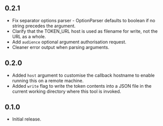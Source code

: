 0.2.1
-----

 * Fix separator options parser - OptionParser defaults to boolean if no string precedes the argument.
 * Clarify that the TOKEN_URL host is used as filename for write, not the URL as a whole.
 * Add `audience` optional argument authorisation request.
 * Cleaner error output when parsing arguments.

0.2.0
-----

 * Added `host` argument to customise the callback hostname to enable running this on a remote machine.
 * Added `write` flag to write the token contents into a JSON file in the current working directory where this tool is invoked.

0.1.0
-----

 * Initial release.
